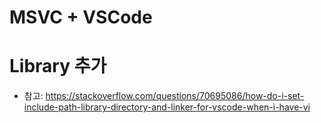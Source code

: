 # MSVC + VSCode

# Library 추가
- 참고: https://stackoverflow.com/questions/70695086/how-do-i-set-include-path-library-directory-and-linker-for-vscode-when-i-have-vi